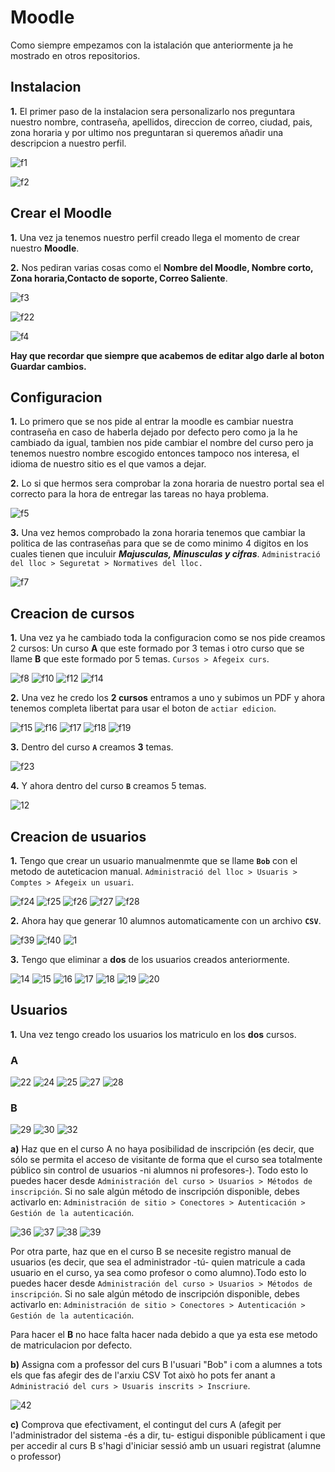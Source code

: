 # Moodle


Como siempre empezamos con la istalación que anteriormente ja he mostrado en otros repositorios.

## Instalacion

**1.** El primer paso de la instalacion sera personalizarlo nos preguntara nuestro nombre, contraseña, apellidos, direccion de correo, ciudad, pais, zona horaria y por ultimo nos preguntaran si queremos añadir una descripcion a nuestro perfil.


![f1](https://github.com/user-attachments/assets/b5e40c1b-da01-41ff-8c45-06afe4f7141d)



![f2](https://github.com/user-attachments/assets/2aa36438-0eb8-4500-ad20-a8e8f01a716c)


## Crear el Moodle


**1.** Una vez ja tenemos nuestro perfil creado llega el momento de crear nuestro **Moodle**.


**2.** Nos pediran varias cosas como el **Nombre del Moodle, Nombre corto, Zona horaria,Contacto de soporte, Correo Saliente**.


![f3](https://github.com/user-attachments/assets/60f7b8f3-ad24-4de7-9997-b8e71a4d0f1a)


![f22](https://github.com/user-attachments/assets/64180a06-305c-4613-90d5-9b995a2727f9)


![f4](https://github.com/user-attachments/assets/1e0ccdfb-7483-45e8-9a7e-bdec12dd0974)


**Hay que recordar que siempre que acabemos de editar algo darle al boton Guardar cambios.**

## Configuracion

**1.** Lo primero que se nos pide al entrar la moodle es cambiar nuestra contraseña en caso de haberla dejado por defecto pero como ja la he cambiado da igual, tambien nos pide cambiar el nombre del curso pero ja tenemos nuestro nombre escogido entonces tampoco nos interesa, el idioma de nuestro sitio es el que vamos a dejar.

 
 **2.** Lo si que hermos sera comprobar la zona horaria de nuestro portal sea el correcto para la hora de entregar las tareas no haya problema.
 

 ![f5](https://github.com/user-attachments/assets/f1b46670-be0d-4dd5-acf5-335187dbc22f)

 


**3.** Una vez hemos comprobado la zona horaria tenemos que cambiar la politica de las contraseñas para que se de como minimo 4 digitos en los cuales tienen que inculuir ***Majusculas, Minusculas y cifras***. `Administració del lloc > Seguretat > Normatives del lloc.`
 
 
![f7](https://github.com/user-attachments/assets/630ba320-f41c-4e1f-8e47-b5cdf82d804f)




 ## Creacion de cursos

**1.** Una vez ya he cambiado toda la configuracion como se nos pide creamos 2 cursos: Un curso **A** que este formado por 3 temas i otro curso que se llame **B** que este formado por 5 temas. `Cursos > Afegeix curs`.

 
![f8](https://github.com/user-attachments/assets/0b2a3bde-068a-4227-b590-bc81fe6044aa)
![f10](https://github.com/user-attachments/assets/e9fa83ac-590d-4ac6-be9e-bca0bcf9bc7e)
![f12](https://github.com/user-attachments/assets/17aca63d-21ce-4737-8440-0ab054be68e1)
![f14](https://github.com/user-attachments/assets/3b1af8d3-5265-4f46-96b2-42560c344886)



**2.** Una vez he credo los **2 cursos** entramos a uno y subimos un PDF y ahora tenemos completa libertat para usar el boton de `actiar edicion`.

 
![f15](https://github.com/user-attachments/assets/12d455dd-fcae-488e-94e9-27c1939b6939)
![f16](https://github.com/user-attachments/assets/70b5f6a2-50fd-46e3-bd34-62fc9eb0714e)
![f17](https://github.com/user-attachments/assets/f63198f6-50af-4ff6-82f6-341c2896aed8)
![f18](https://github.com/user-attachments/assets/b275a175-da0e-4a07-9a83-ed8cff3b5317)
![f19](https://github.com/user-attachments/assets/6188e6f0-df8d-4dee-b102-396c3fe99771)


**3.** Dentro del curso **`A`** creamos **3** temas.


![f23](https://github.com/user-attachments/assets/921a4cc7-53e5-41b0-9bdf-c8d074dab590)


**4.** Y ahora dentro del curso **`B`** creamos 5 temas.


![12](https://github.com/user-attachments/assets/f1c6bc67-eeaa-43c8-a315-1925fd80e8af)



 ## Creacion de usuarios
 

**1.** Tengo que crear un usuario manualmenmte que se llame **`Bob`** con el metodo de auteticacion manual. `Administració del lloc > Usuaris > Comptes > Afegeix un usuari`.
 
 
![f24](https://github.com/user-attachments/assets/a67d0342-1524-41ad-b78e-4bcf1d8d3a49)
![f25](https://github.com/user-attachments/assets/d6ca0c84-0d7e-4a6e-aea2-c9cc782c8561)
![f26](https://github.com/user-attachments/assets/c3dc464a-f203-4034-b9c5-b2367b0088f3)
![f27](https://github.com/user-attachments/assets/34f4f771-e49e-40e7-830c-724f33821c8c)
![f28](https://github.com/user-attachments/assets/0a0b2cda-d4be-4c53-b49b-e2c7cd7e9706)



 **2.** Ahora hay que generar 10 alumnos automaticamente con un archivo **`CSV`**.

![f39](https://github.com/user-attachments/assets/162dbc92-748f-482b-a8c6-d240162c9e35)
![f40](https://github.com/user-attachments/assets/bddaeec4-0888-4d97-aa64-002f9ddd6438)
![1](https://github.com/user-attachments/assets/139bb62e-5b46-4d29-8517-03f533e15e65)



**3.** Tengo que eliminar a **dos** de los usuarios creados anteriormente.

![14](https://github.com/user-attachments/assets/975669d5-b613-4779-83dc-30326d443465)
![15](https://github.com/user-attachments/assets/4aeca2d8-dfc7-46c6-917f-44a35e7c6e61)
![16](https://github.com/user-attachments/assets/cd427eb1-b06d-418a-8b9a-dc7bd7383da0)
![17](https://github.com/user-attachments/assets/5ec94aac-c78d-48f0-8003-c2fd2d327c29)
![18](https://github.com/user-attachments/assets/bcf2b0e0-ad74-4d34-8ab4-fc4d865be7bf)
![19](https://github.com/user-attachments/assets/992801c2-477b-4e59-9b14-1c1ce670dd2b)
![20](https://github.com/user-attachments/assets/f867dff1-6368-4fb1-b54e-548a01235c91)



## Usuarios

**1.** Una vez tengo creado los usuarios los matriculo en los **dos** cursos.
### A
![22](https://github.com/user-attachments/assets/efc1b2f3-9537-4151-b19d-6ce0f799ac6d)
![24](https://github.com/user-attachments/assets/34db9f98-7592-4a42-ba8e-bf7c2479b111)
![25](https://github.com/user-attachments/assets/a1f9a039-b9ba-4c36-923e-e59b8e5db868)
![27](https://github.com/user-attachments/assets/05d96a93-63b7-4e06-8ad0-1d779b0e77cd)
![28](https://github.com/user-attachments/assets/f9659b2a-f3f7-4937-8613-7b30f34d2b4d)

### B
![29](https://github.com/user-attachments/assets/1f781a91-f773-4666-b64c-47b5f13e6ad1)
![30](https://github.com/user-attachments/assets/dfa30376-59a7-4173-93d7-f6623ed59c2e)
![32](https://github.com/user-attachments/assets/f955de7d-b40f-49b0-ac5f-c883e3bc9b8c)


**a)** Haz que en el curso A no haya posibilidad de inscripción (es decir, que sólo se permita el acceso de visitante de forma que el curso sea totalmente público sin control de usuarios -ni alumnos ni profesores-).  Todo esto lo puedes hacer desde `Administración del curso > Usuarios > Métodos de inscripción`. Si no sale algún método de inscripción disponible, debes activarlo en: `Administración de sitio > Conectores > Autenticación > Gestión de la autenticación`.

![36](https://github.com/user-attachments/assets/f38c38f3-70b4-421b-aed2-0859739e8aa0)
![37](https://github.com/user-attachments/assets/a7081341-7d94-42a7-82a8-ce24235c3d9f)
![38](https://github.com/user-attachments/assets/e3a6f648-45f8-4506-911f-7f2a1a4de8b1)
![39](https://github.com/user-attachments/assets/448a3b0d-0a71-446f-bd80-b95b89bd5872)


Por otra parte, haz que en el curso B se necesite registro manual de usuarios (es decir, que sea el administrador -tú- quien matricule a cada usuario en el curso, ya sea como profesor o como alumno).Todo esto lo puedes hacer desde `Administración del curso > Usuarios > Métodos de inscripción`. Si no sale algún método de inscripción disponible, debes activarlo en: `Administración de sitio > Conectores > Autenticación > Gestión de la autenticación`.

Para hacer el **B** no hace falta hacer nada debido a que ya esta ese metodo de matriculacion por defecto.

**b)** Assigna com a professor del curs B l'usuari "Bob" i com a alumnes a tots els que fas afegir des de l'arxiu CSV Tot això ho pots fer anant a `Administració del curs > Usuaris inscrits > Inscriure`.

![42](https://github.com/user-attachments/assets/2314c24a-25e0-4567-8a91-921fa5c55222)

 **c)** Comprova que efectivament, el contingut del curs A (afegit per l'administrador del sistema -és a dir, tu- estigui disponible públicament i que per accedir al curs B s'hagi d'iniciar sessió amb un usuari registrat (alumne o professor)
 









